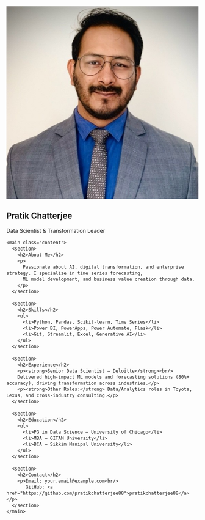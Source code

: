 <!DOCTYPE html>
<html lang="en">
<head>
  <meta charset="UTF-8" />
  <meta name="viewport" content="width=device-width, initial-scale=1.0"/>
  <title>Pratik Chatterjee | CV</title>
  <link rel="stylesheet" href="css/style.css" />
</head>
<body>
  <div class="container">
    <aside class="sidebar">
      <img src="assets/profile.jpg" alt="Pratik Chatterjee">
      <h1>Pratik Chatterjee</h1>
      <p>Data Scientist & Transformation Leader</p>
    </aside>

    <main class="content">
      <section>
        <h2>About Me</h2>
        <p>
          Passionate about AI, digital transformation, and enterprise strategy. I specialize in time series forecasting,
          ML model development, and business value creation through data.
        </p>
      </section>

      <section>
        <h2>Skills</h2>
        <ul>
          <li>Python, Pandas, Scikit-learn, Time Series</li>
          <li>Power BI, PowerApps, Power Automate, Flask</li>
          <li>Git, Streamlit, Excel, Generative AI</li>
        </ul>
      </section>

      <section>
        <h2>Experience</h2>
        <p><strong>Senior Data Scientist – Deloitte</strong><br/>
        Delivered high-impact ML models and forecasting solutions (80%+ accuracy), driving transformation across industries.</p>
        <p><strong>Other Roles:</strong> Data/Analytics roles in Toyota, Lexus, and cross-industry consulting.</p>
      </section>

      <section>
        <h2>Education</h2>
        <ul>
          <li>PG in Data Science – University of Chicago</li>
          <li>MBA – GITAM University</li>
          <li>BCA – Sikkim Manipal University</li>
        </ul>
      </section>

      <section>
        <h2>Contact</h2>
        <p>Email: your.email@example.com<br/>
           GitHub: <a href="https://github.com/pratikchatterjee88">pratikchatterjee88</a></p>
      </section>
    </main>
  </div>
</body>
</html>
